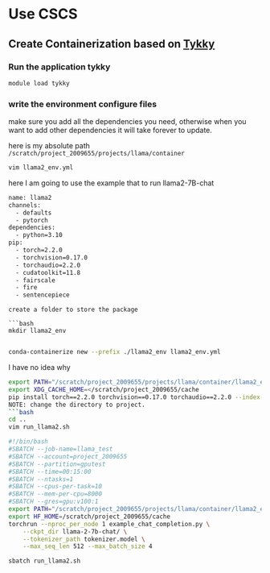 # Use CSCS 


## Create Containerization based on [Tykky](https://docs.csc.fi/computing/containers/tykky/)


### Run the application tykky
```bash 
module load tykky
```

### write the environment configure files

make sure you add all the dependencies you need, otherwise when you want to add other dependencies it will take forever to update.

here is my absolute path ```/scratch/project_2009655/projects/llama/container```

```bash
vim llama2_env.yml
```
here I am going to use the example that to run llama2-7B-chat

```bash
name: llama2
channels:
  - defaults
  - pytorch
dependencies:
  - python=3.10
pip:
  - torch=2.2.0 
  - torchvision=0.17.0 
  - torchaudio=2.2.0
  - cudatoolkit=11.8
  - fairscale
  - fire
  - sentencepiece
```

```
create a folder to store the package

```bash
mkdir llama2_env
```

```bash

conda-containerize new --prefix ./llama2_env llama2_env.yml
```

I have no idea why 
```bash 
export PATH="/scratch/project_2009655/projects/llama/container/llama2_env/bin:$PATH" 
export XDG_CACHE_HOME=</scratch/project_2009655/cache
pip install torch==2.2.0 torchvision==0.17.0 torchaudio==2.2.0 --index-url https://download.pytorch.org/whl/cu118
NOTE: change the directory to project.
```bash
cd ..
vim run_llama2.sh

#!/bin/bash
#SBATCH --job-name=llama_test
#SBATCH --account=project_2009655
#SBATCH --partition=gputest
#SBATCH --time=00:15:00
#SBATCH --ntasks=1
#SBATCH --cpus-per-task=10
#SBATCH --mem-per-cpu=8000
#SBATCH --gres=gpu:v100:1
export PATH="/scratch/project_2009655/projects/llama/container/llama2_env/bin:$PATH" 
export HF_HOME=/scratch/project_2009655/cache
torchrun --nproc_per_node 1 example_chat_completion.py \
    --ckpt_dir llama-2-7b-chat/ \
    --tokenizer_path tokenizer.model \
    --max_seq_len 512 --max_batch_size 4
```

```bash
sbatch run_llama2.sh
```